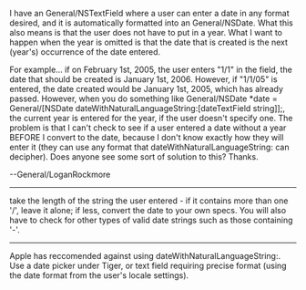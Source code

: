 

I have an General/NSTextField where a user can enter a date in any format desired, and it is automatically formatted into an General/NSDate.  What this also means is that the user does not have to put in a year.  What I want to happen when the year is omitted is that the date that is created is the next (year's) occurrence of the date entered.

For example... if on February 1st, 2005, the user enters "1/1" in the field, the date that should be created is January 1st, 2006.  However, if  "1/1/05" is entered, the date created would be January 1st, 2005, which has already passed.  However, when you do something like     General/NSDate *date = General/[NSDate dateWithNaturalLanguageString:[dateTextField string]];, the current year is entered for the year, if the user doesn't specify one.  The problem is that I can't check to see if a user entered a date without a year BEFORE I convert to the date, because I don't know exactly how they will enter it (they can use any format that     dateWithNaturalLanguageString: can decipher).  Does anyone see some sort of solution to this?  Thanks.

--General/LoganRockmore

----

take the length of the string the user entered - if it contains more than one '/', leave it alone; if less, convert the date to
your own specs. You will also have to check for other types of valid date strings such as those containing '-'.

----

Apple has reccomended against using dateWithNaturalLanguageString:. Use a date picker under Tiger, or text field requiring precise format (using the date format from the user's locale settings).